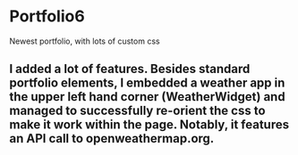 # Portfolio6
Newest portfolio, with lots of custom css

## I added a lot of features. Besides standard portfolio elements, I embedded a weather app in the upper left hand corner (WeatherWidget) and managed to successfully re-orient the css to make it work within the page. Notably, it features an API call to openweathermap.org.



